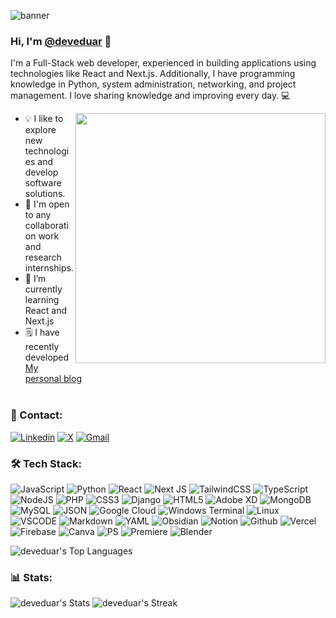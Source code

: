 
<!--
**deveduar/deveduar** is a ✨ _special_ ✨ repository because its `README.md` (this file) appears on your GitHub profile.
Here are some ideas to get you started:
- 🔭 I’m currently working on ...
- 🌱 I’m currently learning ...
- 👯 I’m looking to collaborate on ...
- 🤔 I’m looking for help with ...
- 💬 Ask me about ...
- 📫 How to reach me: ...
- 😄 Pronouns: ...
- ⚡ Fun fact: ...

- 📫 You can contact me on [Linkedin](http://www.linkedin.com/in/deveduar) or [Twitter](https://twitter.com/deveduar)

-->
![banner](https://i.ibb.co/KNhWrpN/banner-deveduar-logo.png)

### Hi, I'm [@deveduar](https://nextjs-blog-xi-indol.vercel.app/) 👋

I'm a Full-Stack web developer, experienced in building applications using technologies like React and Next.js. Additionally, I have programming knowledge in Python, system administration, networking, and project management. 
I love sharing knowledge and improving every day. 💻



<picture> <img align="right" src="https://64.media.tumblr.com/d76f758ab3f8df7a46766c24e510dd8e/1b721de211210cef-27/s1280x1920/108a51dd357fcfa39f9abb37779679140a25d532.gifv" width = 400px></picture>

- 💡 I like to explore new technologies and develop software solutions.
- 👯 I'm open to any collaboration work and research internships.
- 🌱 I’m currently learning React and Next.js
- 🗒 I have recently developed [My personal blog](https://nextjs-blog-xi-indol.vercel.app/)
<br><br>

### 💬 Contact: 
[![Linkedin](https://img.shields.io/badge/linkedin-%23483699.svg?style=for-the-badge&logo=linkedin)](http://www.linkedin.com/in/deveduar)
[![X](https://img.shields.io/badge/X-%23483699.svg?style=for-the-badge&logo=X&logoColor=white)](https://twitter.com/deveduar)
[![Gmail](https://img.shields.io/badge/Gmail-%23483699?style=for-the-badge&logo=gmail&logoColor=white)](mailto:deveduar@gmail.xom)



### 🛠 Tech Stack: 

![JavaScript](https://img.shields.io/badge/javascript-%23323330.svg?style=for-the-badge&logo=javascript&logoColor=%23F7DF1E)
![Python](https://img.shields.io/badge/python-%23323330?style=for-the-badge&logo=python&logoColor=ffdd54)
![React](https://img.shields.io/badge/React-%23323330?style=for-the-badge&logo=react&logoColor=61DAFB)
![Next JS](https://img.shields.io/badge/Next-%23323330?style=for-the-badge&logo=next.js&logoColor=blue)
![TailwindCSS](https://img.shields.io/badge/tailwindcss-%23323330.svg?style=for-the-badge&logo=tailwind-css&logoColor=blue)
![TypeScript](https://img.shields.io/badge/typescript-%23323330.svg?style=for-the-badge&logo=typescript&logoColor=blue)
![NodeJS](https://img.shields.io/badge/node.js-%23323330?style=for-the-badge&logo=node.js&logoColor=green)
![PHP](https://img.shields.io/badge/php-%23323330.svg?style=for-the-badge&logo=php&logoColor=white)
![CSS3](https://img.shields.io/badge/css3-%23323330.svg?style=for-the-badge&logo=css3&logoColor=blue)
![Django](https://img.shields.io/badge/django-%23323330.svg?style=for-the-badge&logo=django&logoColor=green)
![HTML5](https://img.shields.io/badge/HTML5-%23323330?style=for-the-badge&logo=html5&logoColor=yellow)
![Adobe XD](https://img.shields.io/badge/Adobe%20XD-%23323330?style=for-the-badge&logo=Adobe%20XD&logoColor=#FF61F6)
![MongoDB](https://img.shields.io/badge/MongoDB-1A2C34.svg?style=for-the-badge&logo=mongodb&logoColor=green)
![MySQL](https://img.shields.io/badge/mysql-1A2C34.svg?style=for-the-badge&logo=mysql&logoColor=white)
![JSON](https://img.shields.io/badge/json-1A2C34?style=for-the-badge&logo=json&logoColor=white)
![Google Cloud](https://img.shields.io/badge/GoogleCloud-1A2C34.svg?style=for-the-badge&logo=google-cloud&logoColor=white)
![Windows Terminal](https://img.shields.io/badge/Windows%20Terminal-%234D4D4D.svg?style=for-the-badge&logo=windows-terminal&logoColor=white)
![Linux](https://img.shields.io/badge/Linux-%234D4D4D?style=for-the-badge&logo=linux&logoColor=white)
![VSCODE](https://img.shields.io/badge/VSCode-%234D4D4D?style=for-the-badge&logo=visual%20studio%20code&logoColor=white)
![Markdown](https://img.shields.io/badge/markdown-121011.svg?style=for-the-badge&logo=markdown&logoColor=white)
![YAML](https://img.shields.io/badge/yaml-121011.svg?style=for-the-badge&logo=yaml&logoColor=white)
![Obsidian](https://img.shields.io/badge/Obsidian-121011.svg?style=for-the-badge&logo=obsidian&logoColor=white)
![Notion](https://img.shields.io/badge/Notion-121011?style=for-the-badge&logo=notion&logoColor=white)
![Github](https://img.shields.io/badge/GitHub-121011?style=for-the-badge&logo=github&logoColor=white)
![Vercel](https://img.shields.io/badge/Vercel-1A2C34.svg?style=for-the-badge&logo=vercel&logoColor=white)
![Firebase](https://img.shields.io/badge/firebase-1A2C34?style=for-the-badge&logo=firebase&logoColor=ffcd34)
![Canva](https://img.shields.io/badge/Canva-5C5543.svg?&style=for-the-badge&logo=Canva&logoColor=white)
![PS](https://img.shields.io/badge/Adobe%20Photoshop-5C5543?style=for-the-badge&logo=Adobe%20Photoshop&logoColor=ehite)
![Premiere](https://img.shields.io/badge/Adobe%20Premiere%20Pro-5C5543?style=for-the-badge&logo=Adobe%20Premiere%20Pro&logoColor=white)
![Blender](https://img.shields.io/badge/blender-5C5543.svg?style=for-the-badge&logo=blender&logoColor=white)

![deveduar's Top Languages](https://github-readme-stats.vercel.app/api/top-langs/?username=deveduar&theme=tokyonight&show_icons=true&hide_border=true&layout=compact)
### 📊 Stats:
![deveduar's Stats](https://github-readme-stats.vercel.app/api?username=deveduar&theme=tokyonight&show_icons=true&hide_border=true&count_private=false)
![deveduar's Streak](https://github-readme-streak-stats.herokuapp.com/?user=deveduar&theme=tokyonight&hide_border=true)

